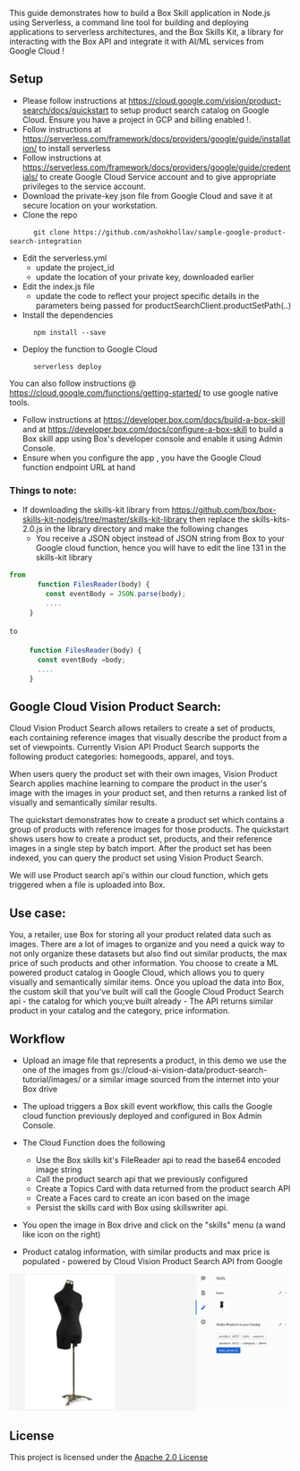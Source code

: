 This guide demonstrates how to build a Box Skill application in Node.js using Serverless, a command line tool for building and deploying applications to serverless architectures, and the Box Skills Kit, a library for interacting with the Box API and integrate it with AI/ML services from Google Cloud !

## Setup

* Please follow instructions at https://cloud.google.com/vision/product-search/docs/quickstart to setup product search catalog on Google Cloud. Ensure you have a project in GCP and billing enabled !. 
* Follow instructions at https://serverless.com/framework/docs/providers/google/guide/installation/ to install serverless
* Follow instructions at https://serverless.com/framework/docs/providers/google/guide/credentials/ to create Google Cloud Service account and to give appropriate privileges to the service account.
* Download the private-key json file from Google Cloud and save it at secure location on your workstation.
* Clone the repo
```
      git clone https://github.com/ashokhollav/sample-google-product-search-integration
```
* Edit the serverless.yml 
  * update the project_id
  * update the location of your private key, downloaded earlier
* Edit the index.js file
  * update the code to reflect your project specific details in the parameters being passed for     productSearchClient.productSetPath(..)
* Install the dependencies
```
      npm install --save

```
* Deploy the function to Google Cloud
```
      serverless deploy
```
      
You can also follow instructions @ https://cloud.google.com/functions/getting-started/ to use google native tools.

* Follow instructions at https://developer.box.com/docs/build-a-box-skill and at https://developer.box.com/docs/configure-a-box-skill to build a Box skill app using Box's developer console and enable it using Admin Console.
* Ensure when you configure the app , you have the Google Cloud function endpoint URL at hand

### Things to note:
* If downloading the skills-kit library from https://github.com/box/box-skills-kit-nodejs/tree/master/skills-kit-library then replace the skills-kits-2.0.js in the library directory and make the following changes
  * You receive a JSON object instead of JSON string from Box to your Google cloud function, hence you will have to edit the line 131 in the skills-kit library 
      
 ```javascript
 from 
        function FilesReader(body) {
          const eventBody = JSON.parse(body);
          ....
      }
    
 to 
 
      function FilesReader(body) {
        const eventBody =body;
        ....
      }
  ```


## Google Cloud Vision Product Search:

Cloud Vision Product Search allows retailers to create a set of products, each containing reference images that visually describe the product from a set of viewpoints. Currently Vision API Product Search supports the following product categories: homegoods, apparel, and toys.

When users query the product set with their own images, Vision Product Search applies machine learning to compare the product in the user's image with the images in your product set, and then returns a ranked list of visually and semantically similar results.

The quickstart demonstrates how to create a product set which contains a group of products with reference images for those products. The quickstart shows users how to create a product set, products, and their reference images in a single step by batch import. After the product set has been indexed, you can query the product set using Vision Product Search.

We will use Product search api's within our cloud function, which gets triggered when a file is uploaded into Box.

## Use case:
You, a retailer, use Box for storing all your product  related data such as images. There are a lot of images to organize and you need a quick way to not only organize these datasets but also find out similar products, the max price of such products and other information.
You choose to create a ML powered product catalog in Google Cloud, which allows you to query visually and semantically similar items. Once you upload the data into Box, the custom skill that you've built will call the Google Cloud Product Search api - the catalog for which you;ve built already - The API returns similar product in your catalog and the category, price information.

## Workflow
* Upload an image file that represents a product, in this demo we use the one of the images from gs://cloud-ai-vision-data/product-search-tutorial/images/ or a similar image sourced from the internet into your Box drive
* The upload triggers a Box skill event workflow, this calls the Google cloud function previously deployed and configured in Box Admin Console.
* The Cloud Function does the following
  * Use the Box skills kit's FileReader api to read the base64 encoded image string
  * Call the product search api that we previously configured
  * Create a Topics Card with data returned from the product search API
  * Create a Faces card to create an icon based on the image
  * Persist the skills card with Box using skillswriter api.
      
* You open the image in Box drive and click on the "skills" menu (a wand like icon on the right)
* Product catalog information, with similar products and max price is populated - powered by Cloud Vision Product Search API from Google

![Alt text](sample.png?raw=true "Box Skills view, similar products")

## License
This project is licensed under the [Apache 2.0 License](LICENSE.txt)
